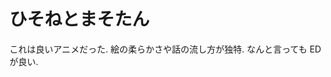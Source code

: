# ひそねとまそたん


これは良いアニメだった.
絵の柔らかさや話の流し方が独特.
なんと言っても ED が良い.

<div class="youtube" src-id="U9kYS2pEOGI"></div>
